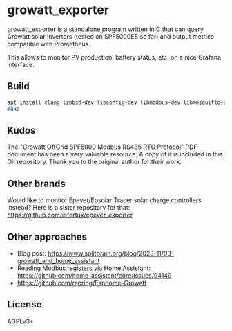 # growatt_exporter

growatt_exporter is a standalone program written in C that can query Growatt solar inverters (tested on SPF5000ES so far) and output metrics compatible with Prometheus.

This allows to monitor PV production, battery status, etc. on a nice Grafana interface.

## Build

```bash
apt install clang libbsd-dev libconfig-dev libmodbus-dev libmosquitto-dev mosquitto-clients
make
```

## Kudos

The "Growatt OffGrid SPF5000 Modbus RS485 RTU Protocol" PDF document has been a very valuable resource. A copy of it is included in this Git repository. Thank you to the original author for their work.

## Other brands

Would like to monitor Epever/Epsolar Tracer solar charge controllers instead? Here is a sister repository for that: https://github.com/infertux/epever_exporter

## Other approaches

- Blog post: https://www.splitbrain.org/blog/2023-11/03-growatt_and_home_assistant
- Reading Modbus registers via Home Assistant: https://github.com/home-assistant/core/issues/94149
- https://github.com/rspring/Esphome-Growatt

## License

AGPLv3+
